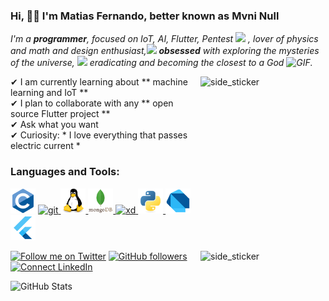 ### Hi, 🏂🏾 I'm Matias Fernando, better known as Mvni Null

<p>
  <em>
    I'm a <b>programmer</b>, focused on IoT, AI, Flutter, Pentest <img src="https://github.com/TheDudeThatCode/TheDudeThatCode/blob/master/Assets/Developer.gif" width="40px"> , lover of physics and math and design enthusiast,<img src="https://github.com/TheDudeThatCode/TheDudeThatCode/blob/master/Assets/Designer.gif" width="40px">  <b>obsessed</b> with exploring the mysteries of the universe, <img src="https://github.com/TheDudeThatCode/TheDudeThatCode/blob/master/Assets/Rocket.gif" width="18px"> eradicating and becoming the closest to a God <img alt="GIF" src="https://github.com/TheDudeThatCode/TheDudeThatCode/blob/master/Assets/gandalf_parrot.gif" width="20vw" />.
  </em>
</p>

<img align="right" width=200px height=200px alt="side_sticker" src="https://media.giphy.com/media/oYQ9HRm5Mo7VXeMNVR/giphy.gif" />

✔ I am currently learning about ** machine learning and IoT ** <br>
✔ I plan to collaborate with any ** open source Flutter project ** <br>
✔ Ask what you want <br>
✔ Curiosity: * I love everything that passes electric current *

<h3 align="left">Languages and Tools:</h3>
<p align="left">  <img src="https://raw.githubusercontent.com/devicons/devicon/master/icons/c/c-original.svg" alt="c" width="40" height="40"/> </a> <a href="https://www.w3schools.com/cpp/" target="_blank">  </a> </a> <a href="https://git-scm.com/" target="_blank"> <img src="https://www.vectorlogo.zone/logos/git-scm/git-scm-icon.svg" alt="git" width="40" height="40"/> </a>  </a> <a href="https://www.linux.org/" target="_blank"> <img src="https://raw.githubusercontent.com/devicons/devicon/master/icons/linux/linux-original.svg" alt="linux" width="40" height="40"/>  <a href="https://www.mongodb.com/" target="_blank"> <img src="https://raw.githubusercontent.com/devicons/devicon/master/icons/mongodb/mongodb-original-wordmark.svg" alt="mongodb" width="40" height="40"/>   </a> <a href="https://www.adobe.com/products/xd.html" target="_blank"> <img src="https://cdn.worldvectorlogo.com/logos/adobe-xd.svg" alt="xd" width="40" height="40"/> </a> <a href="https://www.adobe.com/products/xd.html" target="_blank"> <img src="https://raw.githubusercontent.com/devicons/devicon/master/icons/python/python-original.svg" alt="xd" width="40" height="40"/> </a> <a href="https://www.adobe.com/products/xd.html" target="_blank"> <img src="https://raw.githubusercontent.com/github/explore/80688e429a7d4ef2fca1e82350fe8e3517d3494d/topics/dart/dart.png" alt="xd" width="40" height="40"/>  </a> <a href="https://www.adobe.com/products/xd.html" target="_blank"> <img src="https://raw.githubusercontent.com/github/explore/80688e429a7d4ef2fca1e82350fe8e3517d3494d/topics/flutter/flutter.png" alt="xd" width="40" height="40"/>    </a> </p>

<img align="right" width=200px height=200px alt="side_sticker" src="https://media.giphy.com/media/13HgwGsXF0aiGY/giphy.gif" />
 
[![Follow me on Twitter](https://img.shields.io/twitter/follow/mvni_null?style=social)](https://twitter.com/mvni_null)
[![GitHub followers](https://img.shields.io/github/followers/matiasdev30?style=social)](https://github.com/matiasdev30)
[![Connect LinkedIn](https://img.shields.io/badge/LinkedIn-informational?style=social&logo=linkedin)](https://www.linkedin.com/in/iam-matiasdev30/) 

![GitHub Stats](https://github-readme-stats.vercel.app/api?username=matiasdev30&hide_border=true&show_icons=true&include_all_commits=false&count_private=true&line_height=24&text_color=ffffff&icon_color=ffffff&bg_color=0D1117,0D1117,405de6&title_color=ffffff) 

